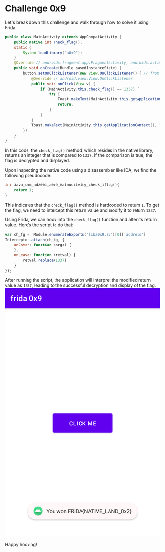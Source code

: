 # Challenge 0x9

Let's break down this challenge and walk through how to solve it using Frida.
```java
public class MainActivity extends AppCompatActivity {
    public native int check_flag();
    static {
        System.loadLibrary("a0x9");
    }
    @Override // androidx.fragment.app.FragmentActivity, androidx.activity.ComponentActivity, androidx.core.app.ComponentActivity, android.app.Activity
    public void onCreate(Bundle savedInstanceState) {
        button.setOnClickListener(new View.OnClickListener() { // from class: com.ad2001.a0x9.MainActivity.1
            @Override // android.view.View.OnClickListener
            public void onClick(View v) {
                if (MainActivity.this.check_flag() == 1337) {
                    try {
                        Toast.makeText(MainActivity.this.getApplicationContext(), "You won " + decrypted, 1).show();
                        return;
                    }
                }
            }
            Toast.makeText(MainActivity.this.getApplicationContext(), "Try again", 1).show();
        });
    }
}
```

In this code, the `check_flag()` method, which resides in the native library, returns an integer that is compared to `1337`. If the comparison is true, the flag is decrypted and displayed.

Upon inspecting the native code using a disassembler like IDA, we find the following pseudocode:
```c
int Java_com_ad2001_a0x9_MainActivity_check_1flag(){
    return 1;
}
```
This indicates that the `check_flag()` method is hardcoded to return `1`. To get the flag, we need to intercept this return value and modify it to return `1337`.

Using Frida, we can hook into the `check_flag()` function and alter its return value. Here’s the script to do that:
```js
var ch_fg =  Module.enumerateExports("liba0x9.so")[0]['address']
Interceptor.attach(ch_fg, {
    onEnter: function (args) {
    },
    onLeave: function (retval) {
        retval.replace(1337)
    }
});
```
After running the script, the application will interpret the modified return value as `1337`, leading to the successful decryption and display of the flag.
![](ScreenShots/Result.jpg)

Happy hooking!